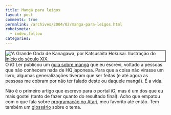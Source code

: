 ```yaml
---
title: Mangá para leigos
layout: post
comments: true
permalink: /archives/2004/02/manga-para-leigos.html
robotsmeta:
  - index,follow
categories:
---
```

<img src="//chester.me/img/blig/hokusai_wave.jpg" border=1 alt="'A Grande Onda de Kanagawa, por Katsushita Hokusai. Ilustração do início do século XIX." align="left">O iG Ler publicou um [guia sobre mangá][1] que eu escrevi, voltado a pessoas que não conhecem nada de HQ japonesa. Para que a coisa não virasse um livro, algumas generalizações tiveram que ser feitas (e até agora as pessoas me cobram por não ter falado deste ou daquele mangá). É a vida.

Não é o primeiro artigo que escrevo para o portal iG, mas é um dos que eu mais gostei (tanto de fazer quanto do resultado final). Acho que empatou com o que fala sobre [programação no Atari][2], meu favorito até então. Tem também um [glossário][3] sobre o tema.

 [1]: http://web.archive.org/web/20040220043945/http://www.ig.com.br/home/igler/artigos/0,,1520907,00.html
 [2]: http://web.archive.org/web/20040810001018/http://fliperama.ig.com.br/emuladores/atari/program/index.html
 [3]: http://web.archive.org/web/20040220043945/http://www.ig.com.br/home/igler/artigos/0,,1520967,00.html
